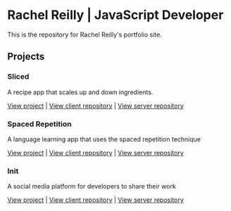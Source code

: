 # Rachel Reilly | JavaScript Developer

This is the repository for Rachel Reilly's portfolio site. 

## Projects

### Sliced
A recipe app that scales up and down ingredients. 

[View project](https://sliced.rachanastasia.vercel.app/) |
[View client repository](https://github.com/Rachanastasia/sliced-client) |
[View server repository](https://github.com/Rachanastasia/sliced-API)


### Spaced Repetition
A language learning app that uses the spaced repetition technique

[View project](https://spaced-repetition-dun.vercel.app/) |
[View client repository](https://github.com/Rachanastasia/spaced-repetition-client) |
[View server repository](https://github.com/Rachanastasia/spaced-repetition-server)

### Init
A social media platform for developers to share their work

[View project](https://init-rachel.vercel.app/) |
[View client repository](https://github.com/Rachanastasia/init) |
[View server repository](https://github.com/Rachanastasia/init-api)